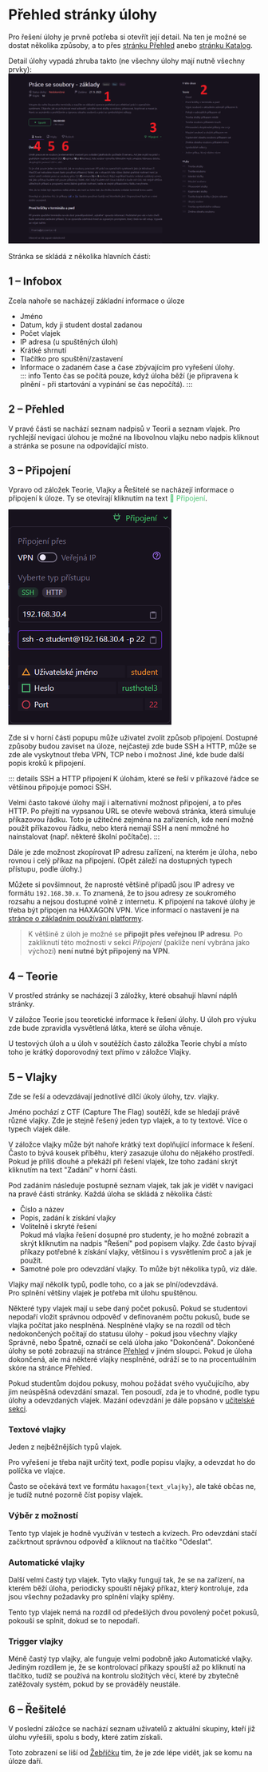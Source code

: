 # Přehled stránky úlohy
Pro řešení úlohy je prvně potřeba si otevřít její detail. Na ten je možné se dostat několika způsoby, a to přes [stránku Přehled](/students/basics/#prehled) anebo [stránku Katalog](/students/basics/#katalog).

Detail úlohy vypadá zhruba takto (ne všechny úlohy mají nutně všechny prvky): ![Screenshot detailu úlohy s čísly u jednotlivých prvků](./ChallengeDetail_Annotated.png)

Stránka se skládá z několika hlavních částí:

## 1 – Infobox
Zcela nahoře se nacházejí základní informace o úloze
- Jméno
- Datum, kdy ji student dostal zadanou
- Počet vlajek
- IP adresa (u spuštěných úloh)
- Krátké shrnutí
- Tlačítko pro spuštění/zastavení
- Informace o zadaném čase a čase zbývajícím pro vyřešení úlohy.  
    ::: info
    Tento čas se počítá pouze, když úloha běží (je připravena k plnění - při startování a vypínání se čas nepočítá).
    :::

## 2 – Přehled
V pravé části se nachází seznam nadpisů v Teorii a seznam vlajek. Pro rychlejší nevigaci úlohou je možné na libovolnou vlajku nebo nadpis kliknout a stránka se posune na odpovídající místo.

## 3 – Připojení
Vpravo od záložek Teorie, Vlajky a Řešitelé se nacházejí informace o připojení k úloze. Ty se otevírají kliknutím na text <span style="color:#4cc274">🔌 Připojení</span>.

![Screenshot pop-upu s informacemi pro připojení](./Connection.png)

Zde si v horní části popupu může uživatel zvolit způsob připojení. Dostupné způsoby budou zaviset na úloze, nejčasteji zde bude SSH a HTTP, může se zde ale vyskytnout třeba VPN, TCP nebo i možnost Jiné, kde bude další popis kroků k připojení.

::: details SSH a HTTP připojení
K úlohám, které se řeší v příkazové řádce se většinou připojuje pomocí SSH.

Velmi často takové úlohy mají i alternativní možnost připojení, a to přes HTTP. Po přejití na vypsanou URL se otevře webová stránka, která simuluje příkazovou řádku. Toto je užitečné zejména na zařízeních, kde není možné použít příkazovou řádku, nebo která nemají SSH a není mmožné ho nainstalovat (např. některé školní počítače).
:::

Dále je zde možnost zkopírovat IP adresu zařízení, na kterém je úloha, nebo rovnou i celý příkaz na připojení. (Opět záleží na dostupných typech přístupu, podle úlohy.)

Můžete si povšimnout, že naprosté většině případů jsou IP adresy ve formátu `192.168.30.x`. To znamená, že to jsou adresy ze soukromého rozsahu a nejsou dostupné volně z internetu. K připojení na takové úlohy je třeba být připojen na HAXAGON VPN. Více informací o nastavení je na [stránce o základním používání platformy](/students/basics/#vpn-konfigurace).

> K většině z úloh je možné se **připojit přes veřejnou IP adresu**. Po zakliknutí této možnosti v sekci *Připojení* (pakliže není vybrána jako výchozí) **není nutné být připojený na VPN**.

## 4 – Teorie
V prostřed stránky se nacházejí 3 záložky, které obsahují hlavní náplň stránky.

V záložce Teorie jsou teoretické informace k řešení úlohy. U úloh pro výuku zde bude zpravidla vysvětlená látka, které se úloha věnuje.

U testových úloh a u úloh v soutěžích často záložka Teorie chybí a místo toho je krátký doporovodný text přímo v záložce Vlajky.

## 5 – Vlajky
Zde se řeší a odevzdávají jednotlivé dílčí úkoly úlohy, tzv. vlajky.

Jméno pochází z CTF (Capture The Flag) soutěží, kde se hledají právě různé vlajky. Zde je stejně řešený jeden typ vlajek, a to ty textové. Více o typech vlajek dále.

V záložce vlajky může být nahoře krátký text doplňující informace k řešení. Často to bývá kousek příběhu, který zasazuje úlohu do nějakého prostředí. Pokud je příliš dlouhé a překáží při řešení vlajek, lze toho zadání skrýt kliknutím na text "Zadání" v horní části.

Pod zadáním následuje postupně seznam vlajek, tak jak je vidět v navigaci na pravé části stránky. Každá úloha se skládá z několika částí:
- Číslo a název
- Popis, zadání k získání vlajky
- Volitelně i skryté řešení  
    Pokud má vlajka řešení dosupné pro studenty, je ho možné zobrazit a skrýt kliknutím na nadpis "Řešení" pod popisem vlajky. Zde často bývají příkazy potřebné k získání vlajky, většinou i s vysvětlením proč a jak je použít.
- Samotné pole pro odevzdání vlajky. To může být několika typů, viz dále.

Vlajky mají několik typů, podle toho, co a jak se plní/odevzdává.  
Pro splnění většiny vlajek je potřeba mít úlohu spuštěnou.

Některé typy vlajek mají u sebe daný počet pokusů. Pokud se studentovi nepodaří vložit správnou odpověď v definovaném počtu pokusů, bude se vlajka počítat jako nesplněná. Nesplněné vlajky se na rozdíl od těch nedokončených počítají do statusu úlohy - pokud jsou všechny vlajky Správně, nebo Špatně, označí se celá úloha jako "Dokončená". Dokončené úlohy se poté zobrazují na stránce [Přehled](/students/basics/#prehled) v jiném sloupci. Pokud je úloha dokončená, ale má některé vlajky nesplněné, odráží se to na procentuálním skóre na stránce Přehled.

Pokud studentům dojdou pokusy, mohou požádat svého vyučujícího, aby jim neúspěšná odevzdání smazal. Ten posoudí, zda je to vhodné, podle typu úlohy a odevzdaných vlajek. Mazání odevzdání je dále popsáno v [učitelské sekci](/teachers/basics/#resetovani-vlajek).

### Textové vlajky
Jeden z nejběžnějších typů vlajek.

Pro vyřešení je třeba najít určitý text, podle popisu vlajky, a odevzdat ho do políčka ve vlajce.

Často se očekává text ve formátu `haxagon{text_vlajky}`, ale také občas ne, je tudíž nutné pozorně číst popisy vlajek.

### Výběr z možností
Tento typ vlajek je hodně využíván v testech a kvízech. Pro odevzdání stačí začkrtnout správnou odpověď a kliknout na tlačítko "Odeslat".

### Automatické vlajky
Další velmi častý typ vlajek. Tyto vlajky fungují tak, že se na zařízení, na kterém běží úloha, periodicky spouští nějaký příkaz, který kontroluje, zda jsou všechny požadavky pro splnění vlajky splěny.

Tento typ vlajek nemá na rozdíl od předešlých dvou povolený počet pokusů, pokouší se splnit, dokud se to nepodaří.

### Trigger vlajky
Méně častý typ vlajky, ale funguje velmi podobně jako Automatické vlajky. Jediným rozdílem je, že se kontrolovací příkazy spouští až po kliknutí na tlačítko, tudíž se používá na kontrolu složitých věcí, které by zbytečně zatěžovaly systém, pokud by se prováděly neustále.


## 6 – Řešitelé
V poslední záložce se nachází seznam uživatelů z aktuální skupiny, kteří již úlohu vyřešili, spolu s body, které zatím získali.

Toto zobrazení se liší od [Žebříčku](/students/basics/#zebricky) tím, že je zde lépe vidět, jak se komu na úloze daří.
